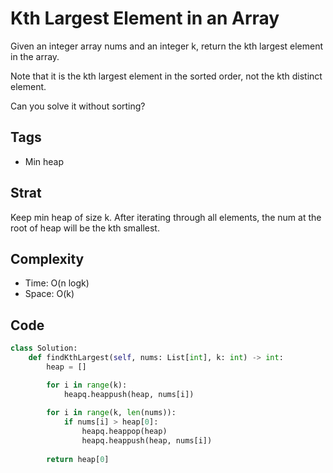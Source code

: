 # Kth Largest Element in an Array
Given an integer array nums and an integer k, return the kth largest element in the array.

Note that it is the kth largest element in the sorted order, not the kth distinct element.

Can you solve it without sorting?

## Tags
- Min heap

## Strat
Keep min heap of size k. After iterating through all elements, the num at the root of heap will be the kth smallest.

## Complexity

- Time: O(n logk)
- Space: O(k)

## Code

```python
class Solution:
    def findKthLargest(self, nums: List[int], k: int) -> int:
        heap = []

        for i in range(k):
            heapq.heappush(heap, nums[i])
            
        for i in range(k, len(nums)):
            if nums[i] > heap[0]:
                heapq.heappop(heap)
                heapq.heappush(heap, nums[i])
        
        return heap[0]
```
